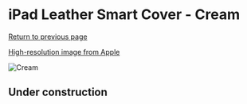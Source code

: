 # iPad Leather Smart Cover - Cream

[Return to previous page](/ipad_2)

[High-resolution image from Apple](https://store.storeimages.cdn-apple.com/8756/as-images.apple.com/is/MC952?wid=4500&hei=4500&fmt=png)

<div style="width: 512px"><img src="/almost_uncompressed/MC952.webp" alt="Cream"></div>

## Under construction
